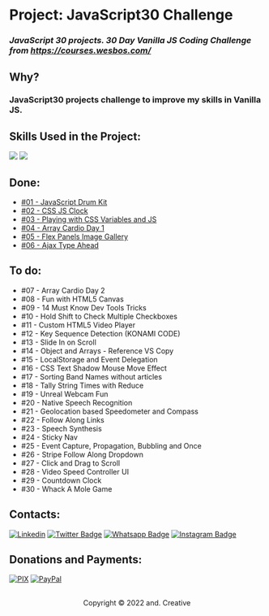 # Project: JavaScript30 Challenge

### _JavaScript 30 projects. 30 Day Vanilla JS Coding Challenge from https://courses.wesbos.com/_

## Why?

### JavaScript30 projects challenge to improve my skills in Vanilla JS.

## Skills Used in the Project:

<img src="https://img.shields.io/badge/JavaScript-F7DF1E?style=for-the-badge&logo=javascript&logoColor=black" /> <img src="https://img.shields.io/badge/Git-E34F26?style=for-the-badge&logo=git&logoColor=white" />

## Done:

- [#01 - JavaScript Drum Kit](https://andcreative.github.io/javascript30/01-javascript-drum-kit/index.html)
- [#02 - CSS JS Clock](https://andcreative.github.io/javascript30/02-css-js-clock/index.htmll)
- [#03 - Playing with CSS Variables and JS](https://andcreative.github.io/javascript30/03-css-variables/index.html)
- [#04 - Array Cardio Day 1](https://andcreative.github.io/javascript30/04-array-cardio-day-1/index.html)
- [#05 - Flex Panels Image Gallery](https://andcreative.github.io/javascript30/05-flex-panel-gallery/index.html)
- [#06 - Ajax Type Ahead](https://andcreative.github.io/javascript30/06-type-ahead/index.html)

## To do:

- #07 - Array Cardio Day 2
- #08 - Fun with HTML5 Canvas
- #09 - 14 Must Know Dev Tools Tricks
- #10 - Hold Shift to Check Multiple Checkboxes
- #11 - Custom HTML5 Video Player
- #12 - Key Sequence Detection (KONAMI CODE)
- #13 - Slide In on Scroll
- #14 - Object and Arrays - Reference VS Copy
- #15 - LocalStorage and Event Delegation
- #16 - CSS Text Shadow Mouse Move Effect
- #17 - Sorting Band Names without articles
- #18 - Tally String Times with Reduce
- #19 - Unreal Webcam Fun
- #20 - Native Speech Recognition
- #21 - Geolocation based Speedometer and Compass
- #22 - Follow Along Links
- #23 - Speech Synthesis
- #24 - Sticky Nav
- #25 - Event Capture, Propagation, Bubbling and Once
- #26 - Stripe Follow Along Dropdown
- #27 - Click and Drag to Scroll
- #28 - Video Speed Controller UI
- #29 - Countdown Clock
- #30 - Whack A Mole Game

###

## Contacts:

[![Linkedin](https://img.shields.io/badge/LinkedIn-0077B5?style=for-the-badge&logo=linkedin&logoColor=white)](https://www.linkedin.com/in/andre-oliveira-de-carvalho/)
[![Twitter Badge](https://img.shields.io/badge/Twitter-1DA1F2?style=for-the-badge&logo=twitter&logoColor=white)](https://twitter.com/andredecarvalh0)
[![Whatsapp Badge](https://img.shields.io/badge/WhatsApp-25D366?style=for-the-badge&logo=whatsapp&logoColor=white)](https://wa.me/5524992147790?text=Ol%C3%A1!%20Vamos%20desenvolver%20um%20projeto%20juntos?)
[![Instagram Badge](https://img.shields.io/badge/Instagram-E4405F?style=for-the-badge&logo=instagram&logoColor=white)](https://www.instagram.com/andcreativee/)

## Donations and Payments:

[![PIX](https://img.shields.io/badge/pix-30363D?style=for-the-badge&logo=PIX&logoColor=#008000)](https://nubank.com.br/pagar/1cvrar/TigeV0z6cf)
[![PayPal](https://img.shields.io/badge/PayPal-00457C?style=for-the-badge&logo=paypal&logoColor=white)](https://www.paypal.com/donate/?business=4U2BGNTBMZDGU&no_recurring=0&item_name=Thanks%21&currency_code=BRL)

##

<p align="center">Copyright © 2022 and. Creative</p>
